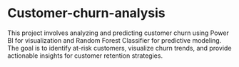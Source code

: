 # Customer-churn-analysis
This project involves analyzing and predicting customer churn using Power BI for visualization and Random Forest Classifier for predictive modeling. The goal is to identify at-risk customers, visualize churn trends, and provide actionable insights for customer retention strategies.
